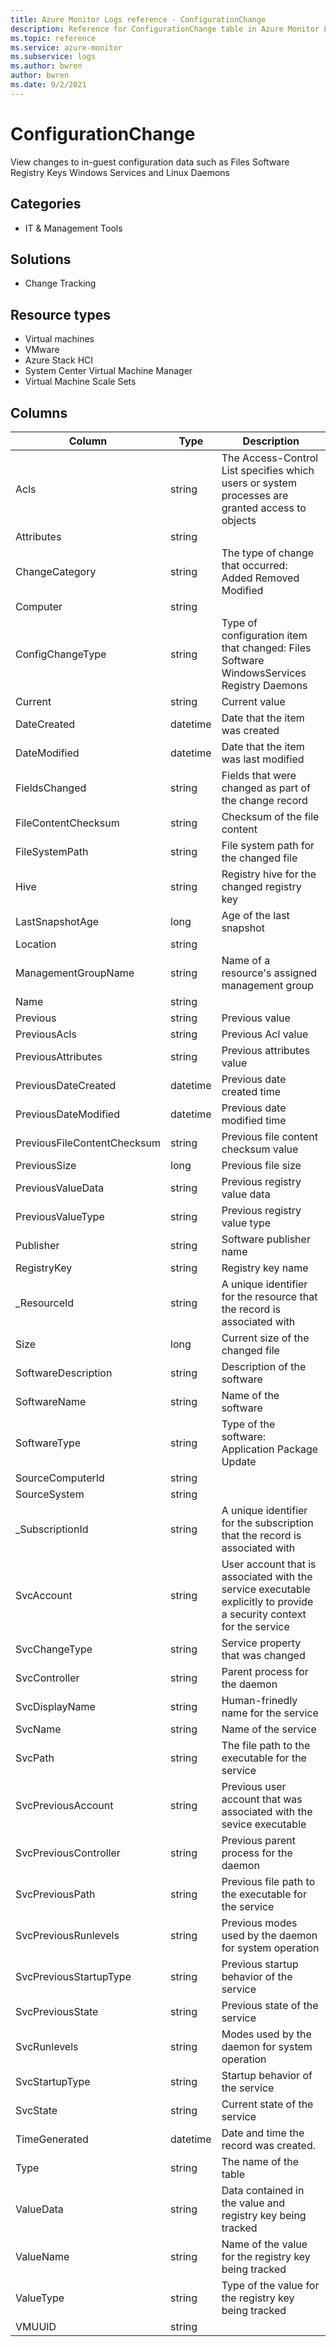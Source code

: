 ```yaml
---
title: Azure Monitor Logs reference - ConfigurationChange
description: Reference for ConfigurationChange table in Azure Monitor Logs.
ms.topic: reference
ms.service: azure-monitor
ms.subservice: logs
ms.author: bwren
author: bwren
ms.date: 9/2/2021
---
```


# ConfigurationChange

 View changes to in-guest configuration data such as Files Software Registry Keys Windows Services and Linux Daemons

## Categories

- IT & Management Tools
## Solutions

- Change Tracking
## Resource types

- Virtual machines
- VMware
- Azure Stack HCI
- System Center Virtual Machine Manager
- Virtual Machine Scale Sets




## Columns

|Column|Type|Description|
|---|---|---|
|Acls|string|The Access-Control List specifies which users or system processes are granted access to objects|
|Attributes|string||
|ChangeCategory|string|The type of change that occurred: Added Removed Modified|
|Computer|string||
|ConfigChangeType|string|Type of configuration item that changed: Files Software WindowsServices Registry Daemons|
|Current|string|Current value|
|DateCreated|datetime|Date that the item was created|
|DateModified|datetime|Date that the item was last modified|
|FieldsChanged|string|Fields that were changed as part of the change record|
|FileContentChecksum|string|Checksum of the file content|
|FileSystemPath|string|File system path for the changed file|
|Hive|string|Registry hive for the changed registry key|
|LastSnapshotAge|long|Age of the last snapshot|
|Location|string||
|ManagementGroupName|string|Name of a resource's assigned management group|
|Name|string||
|Previous|string|Previous value|
|PreviousAcls|string|Previous Acl value|
|PreviousAttributes|string|Previous attributes value|
|PreviousDateCreated|datetime|Previous date created time|
|PreviousDateModified|datetime|Previous date modified time|
|PreviousFileContentChecksum|string|Previous file content checksum value|
|PreviousSize|long|Previous file size|
|PreviousValueData|string|Previous registry value data|
|PreviousValueType|string|Previous registry value type|
|Publisher|string|Software publisher name|
|RegistryKey|string|Registry key name|
|_ResourceId|string|A unique identifier for the resource that the record is associated with|
|Size|long|Current size of the changed file|
|SoftwareDescription|string|Description of the software|
|SoftwareName|string|Name of the software|
|SoftwareType|string|Type of the software: Application Package Update|
|SourceComputerId|string||
|SourceSystem|string||
|_SubscriptionId|string|A unique identifier for the subscription that the record is associated with|
|SvcAccount|string|User account that is associated with the service executable explicitly to provide a security context for the service|
|SvcChangeType|string|Service property that was changed|
|SvcController|string|Parent process for the daemon|
|SvcDisplayName|string|Human-frinedly name for the service|
|SvcName|string|Name of the service|
|SvcPath|string|The file path to the executable for the service|
|SvcPreviousAccount|string|Previous user account that was associated with the sevice executable|
|SvcPreviousController|string|Previous parent process for the daemon|
|SvcPreviousPath|string|Previous file path to the executable for the service|
|SvcPreviousRunlevels|string|Previous modes used by the daemon for system operation|
|SvcPreviousStartupType|string|Previous startup behavior of the service|
|SvcPreviousState|string|Previous state of the service|
|SvcRunlevels|string|Modes used by the daemon for system operation|
|SvcStartupType|string|Startup behavior of the service|
|SvcState|string|Current state of the service|
|TimeGenerated|datetime|Date and time the record was created.|
|Type|string|The name of the table|
|ValueData|string|Data contained in the value and registry key being tracked|
|ValueName|string|Name of the value for the registry key being tracked|
|ValueType|string|Type of the value for the registry key being tracked|
|VMUUID|string||
